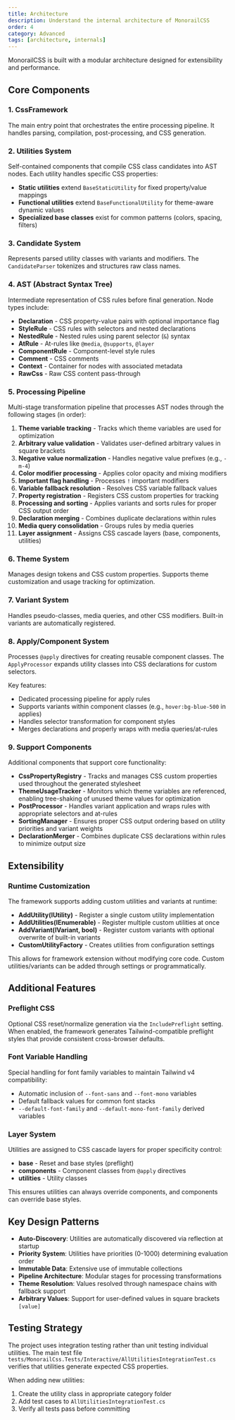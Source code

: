 ```yaml
---
title: Architecture
description: Understand the internal architecture of MonorailCSS
order: 4
category: Advanced
tags: [architecture, internals]
---
```


MonorailCSS is built with a modular architecture designed for extensibility and performance.

## Core Components

### 1. CssFramework

The main entry point that orchestrates the entire processing pipeline. It handles parsing, compilation, post-processing, and CSS generation.

### 2. Utilities System

Self-contained components that compile CSS class candidates into AST nodes. Each utility handles specific CSS properties:

- **Static utilities** extend `BaseStaticUtility` for fixed property/value mappings
- **Functional utilities** extend `BaseFunctionalUtility` for theme-aware dynamic values
- **Specialized base classes** exist for common patterns (colors, spacing, filters)

### 3. Candidate System

Represents parsed utility classes with variants and modifiers. The `CandidateParser` tokenizes and structures raw class names.

### 4. AST (Abstract Syntax Tree)

Intermediate representation of CSS rules before final generation. Node types include:

- **Declaration** - CSS property-value pairs with optional importance flag
- **StyleRule** - CSS rules with selectors and nested declarations
- **NestedRule** - Nested rules using parent selector (`&`) syntax
- **AtRule** - At-rules like `@media`, `@supports`, `@layer`
- **ComponentRule** - Component-level style rules
- **Comment** - CSS comments
- **Context** - Container for nodes with associated metadata
- **RawCss** - Raw CSS content pass-through

### 5. Processing Pipeline

Multi-stage transformation pipeline that processes AST nodes through the following stages (in order):

1. **Theme variable tracking** - Tracks which theme variables are used for optimization
2. **Arbitrary value validation** - Validates user-defined arbitrary values in square brackets
3. **Negative value normalization** - Handles negative value prefixes (e.g., `-m-4`)
4. **Color modifier processing** - Applies color opacity and mixing modifiers
5. **Important flag handling** - Processes `!` important modifiers
6. **Variable fallback resolution** - Resolves CSS variable fallback values
7. **Property registration** - Registers CSS custom properties for tracking
8. **Processing and sorting** - Applies variants and sorts rules for proper CSS output order
9. **Declaration merging** - Combines duplicate declarations within rules
10. **Media query consolidation** - Groups rules by media queries
11. **Layer assignment** - Assigns CSS cascade layers (base, components, utilities)

### 6. Theme System

Manages design tokens and CSS custom properties. Supports theme customization and usage tracking for optimization.

### 7. Variant System

Handles pseudo-classes, media queries, and other CSS modifiers. Built-in variants are automatically registered.


### 8. Apply/Component System

Processes `@apply` directives for creating reusable component classes. The `ApplyProcessor` expands utility classes into CSS declarations for custom selectors.

Key features:
- Dedicated processing pipeline for apply rules
- Supports variants within component classes (e.g., `hover:bg-blue-500` in applies)
- Handles selector transformation for component styles
- Merges declarations and properly wraps with media queries/at-rules

### 9. Support Components

Additional components that support core functionality:

- **CssPropertyRegistry** - Tracks and manages CSS custom properties used throughout the generated stylesheet
- **ThemeUsageTracker** - Monitors which theme variables are referenced, enabling tree-shaking of unused theme values for optimization
- **PostProcessor** - Handles variant application and wraps rules with appropriate selectors and at-rules
- **SortingManager** - Ensures proper CSS output ordering based on utility priorities and variant weights
- **DeclarationMerger** - Combines duplicate CSS declarations within rules to minimize output size

## Extensibility

### Runtime Customization

The framework supports adding custom utilities and variants at runtime:

- **AddUtility(IUtility)** - Register a single custom utility implementation
- **AddUtilities(IEnumerable<IUtility>)** - Register multiple custom utilities at once
- **AddVariant(IVariant, bool)** - Register custom variants with optional overwrite of built-in variants
- **CustomUtilityFactory** - Creates utilities from configuration settings

This allows for framework extension without modifying core code. Custom utilities/variants can be added through settings or programmatically.

## Additional Features

### Preflight CSS

Optional CSS reset/normalize generation via the `IncludePreflight` setting. When enabled, the framework generates Tailwind-compatible preflight styles that provide consistent cross-browser defaults.

### Font Variable Handling

Special handling for font family variables to maintain Tailwind v4 compatibility:
- Automatic inclusion of `--font-sans` and `--font-mono` variables
- Default fallback values for common font stacks
- `--default-font-family` and `--default-mono-font-family` derived variables

### Layer System

Utilities are assigned to CSS cascade layers for proper specificity control:
- **base** - Reset and base styles (preflight)
- **components** - Component classes from `@apply` directives
- **utilities** - Utility classes

This ensures utilities can always override components, and components can override base styles.

## Key Design Patterns

- **Auto-Discovery**: Utilities are automatically discovered via reflection at startup
- **Priority System**: Utilities have priorities (0-1000) determining evaluation order
- **Immutable Data**: Extensive use of immutable collections
- **Pipeline Architecture**: Modular stages for processing transformations
- **Theme Resolution**: Values resolved through namespace chains with fallback support
- **Arbitrary Values**: Support for user-defined values in square brackets `[value]`

## Testing Strategy

The project uses integration testing rather than unit testing individual utilities. The main test file `tests/MonorailCss.Tests/Interactive/AllUtilitiesIntegrationTest.cs` verifies that utilities generate expected CSS properties.

When adding new utilities:
1. Create the utility class in appropriate category folder
2. Add test cases to `AllUtilitiesIntegrationTest.cs`
3. Verify all tests pass before committing
